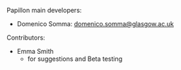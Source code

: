 Papillon main developers:

* Domenico Somma: domenico.somma@glasgow.ac.uk

Contributors:

* Emma Smith 
  * for suggestions and Beta testing
